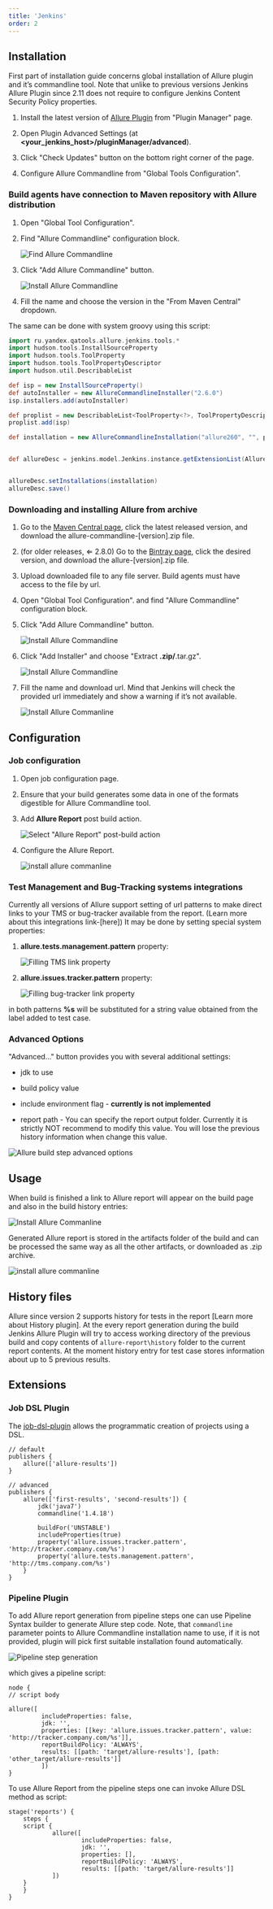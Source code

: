 ```yaml
---
title: 'Jenkins'
order: 2
---
```


## Installation

First part of installation guide concerns global installation of Allure
plugin and it’s commandline tool. Note that unlike to previous versions
Jenkins Allure Plugin since 2.11 does not require to configure Jenkins
Content Security Policy properties.

1.  Install the latest version of [Allure Plugin](https://wiki.jenkins-ci.org/display/JENKINS/Allure+Plugin)
    from "Plugin Manager" page.

2.  Open Plugin Advanced Settings (at
    **&lt;your\_jenkins\_host&gt;/pluginManager/advanced**).

3.  Click "Check Updates" button on the bottom right corner of the page.

4.  Configure Allure Commandline from "Global Tools Configuration".

### Build agents have connection to Maven repository with Allure distribution

1.  Open "Global Tool Configuration".

2.  Find "Allure Commandline" configuration block.

    ![Find Allure Commandline](../images/jenkins_plugin_find_cmd.jpeg)

3.  Click "Add Allure Commandline" button.

    ![Install Allure Commandline](../images/jenkins_plugin_install.jpeg)

4.  Fill the name and choose the version in the "From Maven Central"
    dropdown.

The same can be done with system groovy using this script:

```groovy
import ru.yandex.qatools.allure.jenkins.tools.*
import hudson.tools.InstallSourceProperty
import hudson.tools.ToolProperty
import hudson.tools.ToolPropertyDescriptor
import hudson.util.DescribableList

def isp = new InstallSourceProperty()
def autoInstaller = new AllureCommandlineInstaller("2.6.0")
isp.installers.add(autoInstaller)

def proplist = new DescribableList<ToolProperty<?>, ToolPropertyDescriptor>()
proplist.add(isp)

def installation = new AllureCommandlineInstallation("allure260", "", proplist)


def allureDesc = jenkins.model.Jenkins.instance.getExtensionList(AllureCommandlineInstallation.DescriptorImpl.class)[0]


allureDesc.setInstallations(installation)
allureDesc.save()
```

### Downloading and installing Allure from archive

1.  Go to the [Maven Central page](https://repo.maven.apache.org/maven2/io/qameta/allure/allure-commandline/),
    click the latest released version, and download the
    allure-commandline-\[version\].zip file.

2.  (for older releases, ⇐ 2.8.0) Go to the [Bintray page](https://bintray.com/qameta/generic/allure2), click the desired
    version, and download the allure-\[version\].zip file.

3.  Upload downloaded file to any file server. Build agents must have
    access to the file by url.

4.  Open "Global Tool Configuration". and find "Allure Commandline"
    configuration block.

5.  Click "Add Allure Commandline" button.

    ![Install Allure Commandline](../images/jenkins_plugin_install_cmd.jpeg)

6.  Click "Add Installer" and choose "Extract **.zip/**.tar.gz".

    ![Install Allure Commandline](../images/jenkins_plugin_add_installer.jpeg)

7.  Fill the name and download url. Mind that Jenkins will check the
    provided url immediately and show a warning if it’s not available.

    ![Install Allure Commanline](../images/jenkins_plugin_fill_name_and_url.jpeg)

## Configuration

### Job configuration

1.  Open job configuration page.

2.  Ensure that your build generates some data in one of the formats
    digestible for Allure Commandline tool.

3.  Add **Allure Report** post build action.

    ![Select "Allure Report" post-build action](../images/jenkins_plugin_add_allure_report.jpeg)

4.  Configure the Allure Report.

    ![install allure commanline](../../images/jenkins_plugin_configure_allure_report.jpeg)

### Test Management and Bug-Tracking systems integrations

Currently all versions of Allure support setting of url patterns to make
direct links to your TMS or bug-tracker available from the report.
(Learn more about this integrations link-\[here\]) It may be done by
setting special system properties:

1.  **allure.tests.management.pattern** property:

    ![Filling TMS link property](../images/jenkins_plugin_setup_tms.jpeg)

2.  **allure.issues.tracker.pattern** property:

    ![Filling bug-tracker link property](../images/jenkins_plugin_setup_tracker.jpeg)

in both patterns **%s** will be substituted for a string value obtained
from the label added to test case.

### Advanced Options

"Advanced…​" button provides you with several additional settings:

-   jdk to use

-   build policy value

-   include environment flag - **currently is not implemented**

-   report path - You can specify the report output folder. Currently it
    is strictly NOT recommend to modify this value. You will lose the
    previous history information when change this value.

![Allure build step advanced options](../images/jenkins_plugin_advanced_options.jpeg)

## Usage

When build is finished a link to Allure report will appear on the build
page and also in the build history entries:

![Install Allure Commanline](../images/jenkins_plugin_allure_sidebar.png)

Generated Allure report is stored in the artifacts folder of the build
and can be processed the same way as all the other artifacts, or
downloaded as .zip archive.

![install allure commanline](../images/jenkins_plugin_allure_report.png)

## History files

Allure since version 2 supports history for tests in the report \[Learn
more about History plugin\]. At the every report generation during the
build Jenkins Allure Plugin will try to access working directory of the
previous build and copy contents of `allure-report\history` folder to
the current report contents. At the moment history entry for test case
stores information about up to 5 previous results.

## Extensions

### Job DSL Plugin

The [job-dsl-plugin](https://github.com/jenkinsci/job-dsl-plugin/wiki)
allows the programmatic creation of projects using a DSL.

```dsl
// default
publishers {
    allure(['allure-results'])
}

// advanced
publishers {
    allure(['first-results', 'second-results']) {
        jdk('java7')
        commandline('1.4.18')

        buildFor('UNSTABLE')
        includeProperties(true)
        property('allure.issues.tracker.pattern', 'http://tracker.company.com/%s')
        property('allure.tests.management.pattern', 'http://tms.company.com/%s')
    }
}
```

### Pipeline Plugin

To add Allure report generation from pipeline steps one can use Pipeline
Syntax builder to generate Allure step code. Note, that `commandline`
parameter points to Allure Commandline installation name to use, if it
is not provided, plugin will pick first suitable installation found
automatically.

![Pipeline step generation](../images/jenkins_plugin_pipeline_step_builder.png)

which gives a pipeline script:

```dsl
node {
// script body

allure([
         includeProperties: false,
         jdk: '',
         properties: [[key: 'allure.issues.tracker.pattern', value: 'http://tracker.company.com/%s']],
         reportBuildPolicy: 'ALWAYS',
         results: [[path: 'target/allure-results'], [path: 'other_target/allure-results']]
         ])
}
```

To use Allure Report from the pipeline steps one can invoke Allure DSL
method as script:

```dsl
stage('reports') {
    steps {
    script {
            allure([
                    includeProperties: false,
                    jdk: '',
                    properties: [],
                    reportBuildPolicy: 'ALWAYS',
                    results: [[path: 'target/allure-results']]
            ])
    }
    }
}
```

